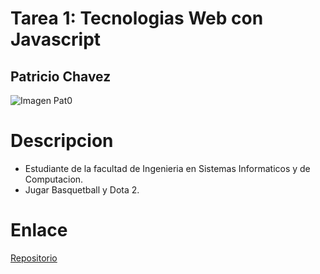 # Tarea 1: Tecnologias Web con Javascript

## Patricio Chavez

![Imagen Pat0](https://scontent-mia1-1.xx.fbcdn.net/v/t1.0-9/14358760_1062599773835518_485751015561963669_n.jpg?oh=b5da34e5765c9449f9b46bcd6de8d431&oe=5899C0F7)


# Descripcion

* Estudiante de la facultad de Ingenieria en Sistemas Informaticos y de Computacion.
* Jugar Basquetball y Dota 2.


# Enlace

[Repositorio](https://github.com/PatricioAlejandro/Tec_Web_Js)